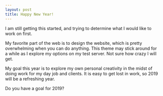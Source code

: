 ```yaml
---
layout: post
title: Happy New Year!
---
```


I am still getting this started, and trying to determine what I would like to work on first.

My favorite part of the web is to design the website, which is pretty overwhelming when you can do anything. This theme may stick around for a while as I explore my options on my test server. Not sure how crazy I will get.

My goal this year is to explore my own personal creativity in the midst of doing work for my day job and clients. It is easy to get lost in work, so 2019 will be a refreshing year.

Do you have a goal for 2019?
